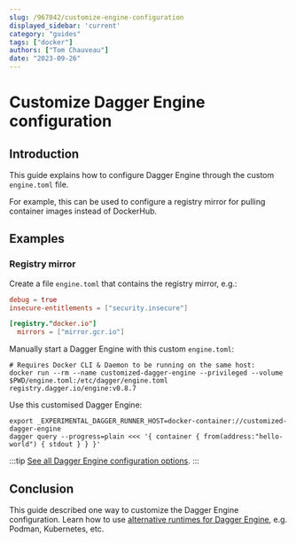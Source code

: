 ```yaml
---
slug: /967042/customize-engine-configuration
displayed_sidebar: 'current'
category: "guides"
tags: ["docker"]
authors: ["Tom Chauveau"]
date: "2023-09-26"
---
```


# Customize Dagger Engine configuration

## Introduction

This guide explains how to configure Dagger Engine through the custom `engine.toml` file.

For example, this can be used to configure a registry mirror for pulling container images instead of DockerHub.

## Examples

### Registry mirror

Create a file `engine.toml` that contains the registry mirror, e.g.:

```toml
debug = true
insecure-entitlements = ["security.insecure"]

[registry."docker.io"]
  mirrors = ["mirror.gcr.io"]
```

Manually start a Dagger Engine with this custom `engine.toml`:

```shell
# Requires Docker CLI & Daemon to be running on the same host:
docker run --rm --name customized-dagger-engine --privileged --volume $PWD/engine.toml:/etc/dagger/engine.toml registry.dagger.io/engine:v0.8.7
```

Use this customised Dagger Engine:

```shell
export _EXPERIMENTAL_DAGGER_RUNNER_HOST=docker-container://customized-dagger-engine
dagger query --progress=plain <<< '{ container { from(address:"hello-world") { stdout } } }'
```

:::tip
[See all Dagger Engine configuration options](https://docs.docker.com/build/buildkit/toml-configuration/).
:::

## Conclusion

This guide described one way to customize the Dagger Engine configuration.
Learn how to use [alternative runtimes for Dagger Engine](541047-alternative-runtimes.md), e.g. Podman, Kubernetes, etc.
